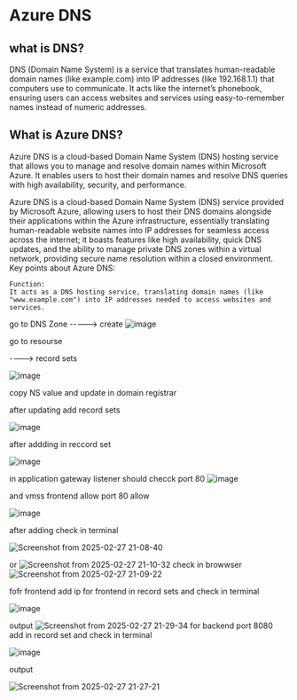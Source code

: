 # Azure DNS

## what is DNS?

DNS (Domain Name System) is a service that translates human-readable domain names (like example.com) into IP addresses (like 192.168.1.1) that computers use to communicate. It acts like the internet’s phonebook, ensuring users can access websites and services using easy-to-remember names instead of numeric addresses.

## What is Azure DNS?

Azure DNS is a cloud-based Domain Name System (DNS) hosting service that allows you to manage and resolve domain names within Microsoft Azure. It enables users to host their domain names and resolve DNS queries with high availability, security, and performance.







Azure DNS is a cloud-based Domain Name System (DNS) service provided by Microsoft Azure, allowing users to host their DNS domains alongside their applications within the Azure infrastructure, essentially translating human-readable website names into IP addresses for seamless access across the internet; it boasts features like high availability, quick DNS updates, and the ability to manage private DNS zones within a virtual network, providing secure name resolution within a closed environment. 
Key points about Azure DNS:

    Function:
    It acts as a DNS hosting service, translating domain names (like "www.example.com") into IP addresses needed to access websites and services. 








go to DNS Zone -----> create
![image](https://github.com/user-attachments/assets/9acc104d-dd71-41fa-87be-c33e8182e161)

go to resourse

----> record sets

![image](https://github.com/user-attachments/assets/8eba9c3f-7825-42cc-b104-fbed253e6a2f)

copy NS value and update in domain registrar

after updating add record sets

![image](https://github.com/user-attachments/assets/4dede1f4-dc0e-4b7d-97a1-c8a7f6d88cd5)

after addding in reccord set

![image](https://github.com/user-attachments/assets/b0e031b4-2afc-407f-8680-4fcf99d59dbd)


in application gateway listener should checck port 80
![image](https://github.com/user-attachments/assets/2baa4840-bb4c-493b-acfc-a3f8f32877fc)


and vmss frontend allow port 80 allow

![image](https://github.com/user-attachments/assets/8958ca38-095d-40ad-8b37-349d2dbdc490)

after adding check in terminal

![Screenshot from 2025-02-27 21-08-40](https://github.com/user-attachments/assets/51abe234-e06a-4e2e-b8b0-6cb6a96f1b96)

or 
![Screenshot from 2025-02-27 21-10-32](https://github.com/user-attachments/assets/66f16940-38f6-4da3-b74c-0e802b55e021)
 check in browwser
 ![Screenshot from 2025-02-27 21-09-22](https://github.com/user-attachments/assets/3f548e10-2171-45e1-a39d-f5721c2b398b)



fofr frontend add ip  for frontend in record sets and check in terminal

![image](https://github.com/user-attachments/assets/c68a1959-440c-49f7-b22c-d5fd1bc8c9a3)

output
![Screenshot from 2025-02-27 21-29-34](https://github.com/user-attachments/assets/c201a6ef-6827-4a0f-aa2f-3c3990b73470)
for backend port 8080 add in record set and check in terminal

![image](https://github.com/user-attachments/assets/f4ac7dc5-b504-4df8-b46a-b4034812a561)

output

![Screenshot from 2025-02-27 21-27-21](https://github.com/user-attachments/assets/a0a3aad6-db43-4699-80ba-a61f4608387d)
